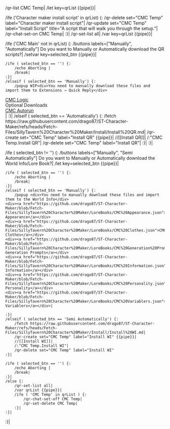 /qr-list CMC Temp|
/let key=qrList {{pipe}}|

/ife ('Character maker install script' in qrList) {:
	/qr-delete set="CMC Temp" label="Character maker install script"|
	/qr-update set="CMC Temp" label="Install Script" title="A script that will walk you through the setup."|
	/qr-chat-set-on CMC Temp|
:}|
/qr-set-list all|
/var key=qrList {{pipe}}|

/ife ('CMC Main' not in qrList) {:
	/buttons labels=["Manually", "Automatically"] Do you want to Manually or Automatically download the QR scripts?|
	/setvar key=selected_btn {{pipe}}|

	/ife ( selected_btn == '') {:
		/echo Aborting |
		/break|
	:}|
	/elseif ( selected_btn == 'Manually') {:
		/popup WIP<div>You need to manually download these files and import them to Extensions → Quick Reply</div>
<div><a href="https://github.com/drago87/ST-Character-Maker/blob/main/Quick%20Reply%20Buttons/Character%20Maker%20V4.json">CMC Logic</a></div>
<div>Optional Downloads</div><div><a href="https://github.com/drago87/ST-Character-Maker/blob/main/Quick%20Reply%20Buttons/Autorun.json">CMC Autorun</a></div>|
	:}|
	/elseif ( selected_btn == 'Automatically') {:
		/fetch https://raw.githubusercontent.com/drago87/ST-Character-Maker/refs/heads/Fetch-Files/SillyTavern%20Character%20Maker/Install/Install%20QR.md|
		/qr-create set="CMC Temp" label="Install QR" {{pipe}}|
		//[[Install QR]]|
		/:"CMC Temp.Install QR"|
		/qr-delete set="CMC Temp" label="Install QR"|
	:}|
:}|

/ife ( selected_btn != '') {:
	/buttons labels=["Manually", "Semi Automatically"] Do you want to Manually or Automatically download the World Info/Lore Book?|
	/let key=selected_btn {{pipe}}|
	
	/ife ( selected_btn == '') {:
		/echo Aborting |
		/break|
	:}|
	/elseif ( selected_btn == 'Manually') {:
		/popup <div>You need to manually download these files and import them to the World Info</div>
	<div><a href="https://github.com/drago87/ST-Character-Maker/blob/Fetch-Files/SillyTavern%20Character%20Maker/LoreBooks/CMC%20Appearance.json">CMC Appearance</a></div>
	<div><a href="https://github.com/drago87/ST-Character-Maker/blob/Fetch-Files/SillyTavern%20Character%20Maker/LoreBooks/CMC%20Clothes.json">CMC Clothes</a></div>
	<div><a href="https://github.com/drago87/ST-Character-Maker/blob/Fetch-Files/SillyTavern%20Character%20Maker/LoreBooks/CMC%20Generation%20Prompts.json">CMC Generation Prompts</a></div>
	<div><a href="https://github.com/drago87/ST-Character-Maker/blob/Fetch-Files/SillyTavern%20Character%20Maker/LoreBooks/CMC%20Information.json">CMC Information</a></div>
	<div><a href="https://github.com/drago87/ST-Character-Maker/blob/Fetch-Files/SillyTavern%20Character%20Maker/LoreBooks/CMC%20Personality.json">CMC Personality</a></div>
	<div><a href="https://github.com/drago87/ST-Character-Maker/blob/Fetch-Files/SillyTavern%20Character%20Maker/LoreBooks/CMC%20Variablers.json">CMC Variablers</a></div>|
	
	:}|
	/elseif ( selected_btn == 'Semi Automatically') {:
		/fetch https://raw.githubusercontent.com/drago87/ST-Character-Maker/refs/heads/Fetch-Files/SillyTavern%20Character%20Maker/Install/Install%20WI.md|
		/qr-create set="CMC Temp" label="Install WI" {{pipe}}|
		//[[Install WI]]|
		/:"CMC Temp.Install WI"|
		/qr-delete set="CMC Temp" label="Install WI"
	:}|
	
	/ife ( selected_btn == '') {:
		/echo Aborting |
		/break|
	:}|
	/else {:
		/qr-set-list all|
		/var qrList {{pipe}}|
		/ife ( 'CMC Temp' in qrList ) {:
			/qr-chat-set-off CMC Temp|
			/qr-set-delete CMC Temp|
		:}|
	:}|
:}|
